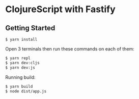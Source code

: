 # ClojureScript with Fastify

## Getting Started

```
$ yarn install
```

Open 3 terminals then run these commands on each of them:

```sh
$ yarn repl
$ yarn dev:cljs
$ yarn dev:js
```

Running build:

```sh
$ yarn build
$ node dist/app.js
```
